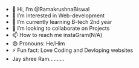 - 👋 Hi, I’m @RamakrushnaBiswal
- 👀 I’m interested in Web-development
- 🌱 I’m currently learning B-tech 2nd year
- 💞️ I’m looking to collaborate on Projects
- 📫 How to reach me instaGram(N/A)
- 😄 Pronouns: He/Him
- ⚡ Fun fact: Love Coding and Devloping websites
- Jay shree Ram..........

<!---
RamakrushnaBiswal/RamakrushnaBiswal is a ✨ special ✨ repository because its `README.md` (this file) appears on your GitHub profile.
You can click the Preview link to take a look at your changes.
--->
